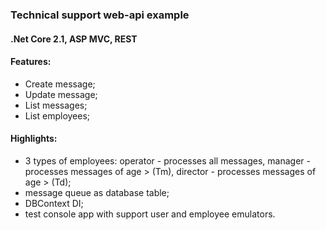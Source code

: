 ### Technical support web-api example
#### .Net Core 2.1, ASP MVC, REST
#### Features:
- Create message;
- Update message;
- List messages;
- List employees;
####
#### Highlights: 
- 3 types of employees: operator - processes all messages, manager - processes messages of age > (Tm), director - processes messages of age > (Td);
- message queue as database table;
- DBContext DI;
- test console app with support user and employee emulators.
